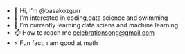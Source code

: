 - 👋 Hi, I’m @basakozgurr
- 👀 I’m interested in coding,data science and swimming
- 🌱 I’m currently learning data sciens and machine learning
- 📫 How to reach me celebrationsong@gmail.com
- ⚡ Fun fact: ı am good at math 

<!---
basakozgurr/basakozgurr is a ✨ special ✨ repository because its `README.md` (this file) appears on your GitHub profile.
You can click the Preview link to take a look at your changes.
--->

